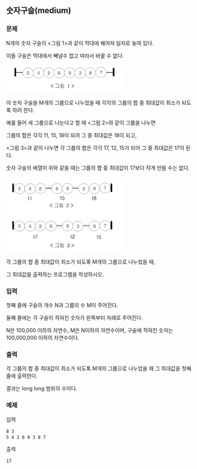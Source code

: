 ## 숫자구슬(medium)

### 문제


N개의 숫자 구슬이 <그림 1>과 같이 막대에 꿰어져 일자로 놓여 있다. 

이들 구슬은 막대에서 빼낼수 없고 따라서 바꿀 수 없다.


![그림01](29_fig_01.png)


이 숫자 구슬을 M개의 그룹으로 나누었을 때 각각의 그룹의 합 중 최대값이 최소가 되도록 하려 한다. 

예를 들어 세 그룹으로 나눈다고 할 때 <그림 2>와 같이 그룹을 나누면 

그룹의 합은 각각 11, 15, 18이 되어 그 중 최대값은 18이 되고, 

<그림 3>과 같이 나누면 각 그룹의 합은 각각 17, 12, 15가 되어 그 중 최대값은 17이 된다. 

숫자 구슬의 배열이 위와 같을 때는 그룹의 합 중 최대값이 17보다 작게 만들 수는 없다.

![그림01](29_fig_02.png)



각 그룹의 합 중 최대값이 최소가 되도록 M개의 그룹으로 나누었을 때, 

그 최대값을 출력하는 프로그램을 작성하시오. 




### 입력
첫째 줄에 구슬의 개수 N과 그룹의 수 M이 주어진다.

둘째 줄에는 각 구슬이 적혀진 숫자가 왼쪽부터 차례로 주어진다. 

N은 100,000 이하의 자연수, M은 N이하의 자연수이며, 구슬에 적혀진 숫자는 100,000,000 이하의 자연수이다.  




### 출력
각 그룹의 합 중 최대값이 최소가 되도록 M개의 그룹으로 나누었을 때 그 최대값을 첫째 줄에 출력한다.

결과는 long long 범위의 수이다.




### 예제
입력
```
8 3 
5 4 2 6 9 3 8 7
```

출력
```
17
```